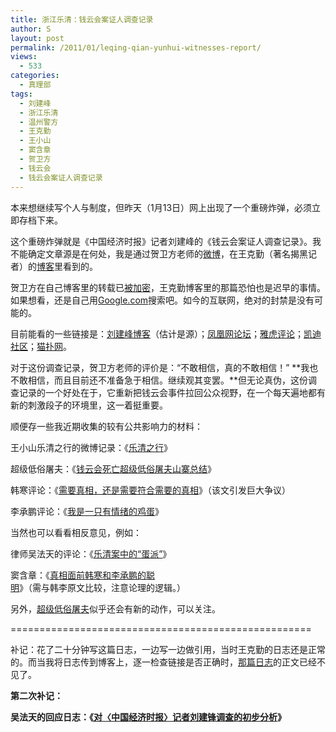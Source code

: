 ```yaml
---
title: 浙江乐清：钱云会案证人调查记录
author: S
layout: post
permalink: /2011/01/leqing-qian-yunhui-witnesses-report/
views:
  - 533
categories:
  - 真理部
tags:
  - 刘建峰
  - 浙江乐清
  - 温州警方
  - 王克勤
  - 王小山
  - 窦含章
  - 贺卫方
  - 钱云会
  - 钱云会案证人调查记录
---
```

本来想继续写个人与制度，但昨天（1月13日）网上出现了一个重磅炸弹，必须立即存档下来。

这个重磅炸弹就是《中国经济时报》记者刘建峰的《钱云会案证人调查记录》。我不能确定文章源是在何处，我是通过贺卫方老师的<a href="http://t.sina.com.cn/1216766752/5KD0tr6Fn5d" target="_blank">微博</a>，在王克勤（著名揭黑记者）的<a href="http://blog.sina.com.cn/s/blog_655f81d50100pmr0.html" target="_blank">博客</a>里看到的。

贺卫方在自己博客里的转载已<a href="http://blog.sina.com.cn/s/blog_4886632001017vrb.html" target="_blank">被加密</a>，王克勤博客里的那篇恐怕也是迟早的事情。如果想看，还是自己用<a href="http://www.google.com/ncr" target="_blank">Google.com</a>搜索吧。如今的互联网，绝对的封禁是没有可能的。

目前能看的一些链接是：<a href="http://blog.sina.com.cn/s/blog_53e076820100oa49.html" target="_blank">刘建峰博客</a>（估计是源）；<a href="http://bbs.ifeng.com/viewthread.php?tid=5857349&extra=page%3D1" target="_blank">凤凰网论坛</a>；<a href="http://opinion.cn.yahoo.com/ypen/20110113/168239.html" target="_blank">雅虎评论</a>；<a href="http://club3.kdnet.net/dispbbs.asp?boardid=1&id=6740743" target="_blank">凯迪社区</a>；<a href="http://dzh2.mop.com/topic/readQues_12156105_0_0.html" target="_blank">猫扑网</a>。

对于这份调查记录，贺卫方老师的评价是：“不敢相信，真的不敢相信！” **我也不敢相信，而且目前还不准备急于相信。继续观其变罢。**但无论真伪，这份调查记录的一个好处在于，它重新把钱云会事件拉回公众视野，在一个每天遍地都有新的刺激段子的环境里，这一着挺重要。

顺便存一些我近期收集的较有公共影响力的材料：

王小山乐清之行的微博记录：《<a href="http://wangxiaoshan.org/?p=20" target="_blank">乐清之行</a>》

超级低俗屠夫：《<a href="http://blog.sina.com.cn/s/blog_4b5e7f230100o53h.html" target="_blank">钱云会死亡超级低俗屠夫山寨总结</a>》

韩寒评论：《<a href="http://blog.sina.com.cn/s/blog_4701280b010176yw.html" target="_blank">需要真相，还是需要符合需要的真相</a>》（该文引发巨大争议）

李承鹏评论：《<a href="http://blog.sina.com.cn/s/blog_46e7ba41010179ld.html" target="_blank">我是一只有情绪的鸡蛋</a>》

当然也可以看看相反意见，例如：

律师吴法天的评论：《<a href="http://laws.fyfz.cn/art/886630.htm" target="_blank">乐清案中的“蛋派”</a>》

窦含章：《<a href="http://blog.sina.com.cn/s/blog_621175b50100nlqd.html" target="_blank">真相面前韩寒和李承鹏的聪明</a>》（需与韩李原文比较，注意论理的逻辑。）

另外，<a href="http://t.sina.com.cn/fsrwg" target="_blank">超级低俗屠夫</a>似乎还会有新的动作，可以关注。

====================================================

补记：花了二十分钟写这篇日志，一边写一边做引用，当时王克勤的日志还是正常的。而当我将日志传到博客上，逐一检查链接是否正确时，<a href="http://blog.sina.com.cn/s/blog_655f81d50100pmr0.html" target="_blank">那篇日志</a>的正文已经不见了。

**第二次补记：**

**吴法天的回应日志：《<a href="http://laws.fyfz.cn/art/889526.htm" target="_blank">对〈中国经济时报〉记者刘建锋调查的初步分析</a>》**